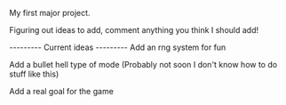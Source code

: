 My first major project. 

Figuring out ideas to add, comment anything you think I should add!


--------- Current ideas ---------
Add an rng system for fun 

Add a bullet hell type of mode (Probably not soon I don't know how to do stuff like this)

Add a real goal for the game
